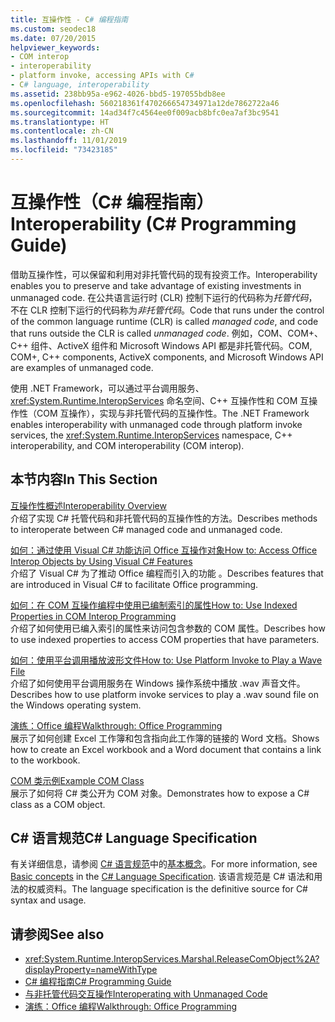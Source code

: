 ```yaml
---
title: 互操作性 - C# 编程指南
ms.custom: seodec18
ms.date: 07/20/2015
helpviewer_keywords:
- COM interop
- interoperability
- platform invoke, accessing APIs with C#
- C# language, interoperability
ms.assetid: 238bb95a-e962-4026-bbd5-197055bdb8ee
ms.openlocfilehash: 560218361f470266654734971a12de7862722a46
ms.sourcegitcommit: 14ad34f7c4564ee0f009acb8bfc0ea7af3bc9541
ms.translationtype: HT
ms.contentlocale: zh-CN
ms.lasthandoff: 11/01/2019
ms.locfileid: "73423185"
---
```

# <a name="interoperability-c-programming-guide"></a><span data-ttu-id="fcbb5-102">互操作性（C# 编程指南）</span><span class="sxs-lookup"><span data-stu-id="fcbb5-102">Interoperability (C# Programming Guide)</span></span>
<span data-ttu-id="fcbb5-103">借助互操作性，可以保留和利用对非托管代码的现有投资工作。</span><span class="sxs-lookup"><span data-stu-id="fcbb5-103">Interoperability enables you to preserve and take advantage of existing investments in unmanaged code.</span></span> <span data-ttu-id="fcbb5-104">在公共语言运行时 (CLR) 控制下运行的代码称为*托管代码*，不在 CLR 控制下运行的代码称为*非托管代码*。</span><span class="sxs-lookup"><span data-stu-id="fcbb5-104">Code that runs under the control of the common language runtime (CLR) is called *managed code*, and code that runs outside the CLR is called *unmanaged code*.</span></span> <span data-ttu-id="fcbb5-105">例如，COM、COM+、C++ 组件、ActiveX 组件和 Microsoft Windows API 都是非托管代码。</span><span class="sxs-lookup"><span data-stu-id="fcbb5-105">COM, COM+, C++ components, ActiveX components, and Microsoft Windows API are examples of unmanaged code.</span></span>  
  
 <span data-ttu-id="fcbb5-106">使用 .NET Framework，可以通过平台调用服务、<xref:System.Runtime.InteropServices> 命名空间、C++ 互操作性和 COM 互操作性（COM 互操作），实现与非托管代码的互操作性。</span><span class="sxs-lookup"><span data-stu-id="fcbb5-106">The .NET Framework enables interoperability with unmanaged code through platform invoke services, the <xref:System.Runtime.InteropServices> namespace, C++ interoperability, and COM interoperability (COM interop).</span></span>  
  
## <a name="in-this-section"></a><span data-ttu-id="fcbb5-107">本节内容</span><span class="sxs-lookup"><span data-stu-id="fcbb5-107">In This Section</span></span>  
 [<span data-ttu-id="fcbb5-108">互操作性概述</span><span class="sxs-lookup"><span data-stu-id="fcbb5-108">Interoperability Overview</span></span>](./interoperability-overview.md)  
 <span data-ttu-id="fcbb5-109">介绍了实现 C# 托管代码和非托管代码的互操作性的方法。</span><span class="sxs-lookup"><span data-stu-id="fcbb5-109">Describes methods to interoperate between C# managed code and unmanaged code.</span></span>  
  
 [<span data-ttu-id="fcbb5-110">如何：通过使用 Visual C# 功能访问 Office 互操作对象</span><span class="sxs-lookup"><span data-stu-id="fcbb5-110">How to: Access Office Interop Objects by Using Visual C# Features</span></span>](./how-to-access-office-onterop-objects.md)  
 <span data-ttu-id="fcbb5-111">介绍了 Visual C# 为了推动 Office 编程而引入的功能 。</span><span class="sxs-lookup"><span data-stu-id="fcbb5-111">Describes features that are introduced in Visual C# to facilitate Office programming.</span></span>  
  
 [<span data-ttu-id="fcbb5-112">如何：在 COM 互操作编程中使用已编制索引的属性</span><span class="sxs-lookup"><span data-stu-id="fcbb5-112">How to: Use Indexed Properties in COM Interop Programming</span></span>](./how-to-use-indexed-properties-in-com-interop-rogramming.md)  
 <span data-ttu-id="fcbb5-113">介绍了如何使用已编入索引的属性来访问包含参数的 COM 属性。</span><span class="sxs-lookup"><span data-stu-id="fcbb5-113">Describes how to use indexed properties to access COM properties that have parameters.</span></span>  
  
 [<span data-ttu-id="fcbb5-114">如何：使用平台调用播放波形文件</span><span class="sxs-lookup"><span data-stu-id="fcbb5-114">How to: Use Platform Invoke to Play a Wave File</span></span>](./how-to-use-platform-invoke-to-play-a-wave-file.md)  
 <span data-ttu-id="fcbb5-115">介绍了如何使用平台调用服务在 Windows 操作系统中播放 .wav 声音文件。</span><span class="sxs-lookup"><span data-stu-id="fcbb5-115">Describes how to use platform invoke services to play a .wav sound file on the Windows operating system.</span></span>  
  
 [<span data-ttu-id="fcbb5-116">演练：Office 编程</span><span class="sxs-lookup"><span data-stu-id="fcbb5-116">Walkthrough: Office Programming</span></span>](./walkthrough-office-programming.md)  
 <span data-ttu-id="fcbb5-117">展示了如何创建 Excel 工作簿和包含指向此工作簿的链接的 Word 文档。</span><span class="sxs-lookup"><span data-stu-id="fcbb5-117">Shows how to create an Excel workbook and a Word document that contains a link to the workbook.</span></span>  
  
 [<span data-ttu-id="fcbb5-118">COM 类示例</span><span class="sxs-lookup"><span data-stu-id="fcbb5-118">Example COM Class</span></span>](./example-com-class.md)  
 <span data-ttu-id="fcbb5-119">展示了如何将 C# 类公开为 COM 对象。</span><span class="sxs-lookup"><span data-stu-id="fcbb5-119">Demonstrates how to expose a C# class as a COM object.</span></span>  
  
## <a name="c-language-specification"></a><span data-ttu-id="fcbb5-120">C# 语言规范</span><span class="sxs-lookup"><span data-stu-id="fcbb5-120">C# Language Specification</span></span>  

<span data-ttu-id="fcbb5-121">有关详细信息，请参阅 [C# 语言规范](/dotnet/csharp/language-reference/language-specification/introduction)中的[基本概念](~/_csharplang/spec/unsafe-code.md)。</span><span class="sxs-lookup"><span data-stu-id="fcbb5-121">For more information, see [Basic concepts](~/_csharplang/spec/unsafe-code.md) in the [C# Language Specification](/dotnet/csharp/language-reference/language-specification/introduction).</span></span> <span data-ttu-id="fcbb5-122">该语言规范是 C# 语法和用法的权威资料。</span><span class="sxs-lookup"><span data-stu-id="fcbb5-122">The language specification is the definitive source for C# syntax and usage.</span></span>
  
## <a name="see-also"></a><span data-ttu-id="fcbb5-123">请参阅</span><span class="sxs-lookup"><span data-stu-id="fcbb5-123">See also</span></span>

- <xref:System.Runtime.InteropServices.Marshal.ReleaseComObject%2A?displayProperty=nameWithType>
- [<span data-ttu-id="fcbb5-124">C# 编程指南</span><span class="sxs-lookup"><span data-stu-id="fcbb5-124">C# Programming Guide</span></span>](../index.md)
- [<span data-ttu-id="fcbb5-125">与非托管代码交互操作</span><span class="sxs-lookup"><span data-stu-id="fcbb5-125">Interoperating with Unmanaged Code</span></span>](../../../framework/interop/index.md)
- [<span data-ttu-id="fcbb5-126">演练：Office 编程</span><span class="sxs-lookup"><span data-stu-id="fcbb5-126">Walkthrough: Office Programming</span></span>](./walkthrough-office-programming.md)
